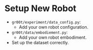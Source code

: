 # Setup New Robot

- `gr00t/experiment/data_config.py`:
  - Add your own robot configuration.
- `gr00t/data/embodiement.py`:
  - Add your own robot embodiment.
- Set up the dataset correctly.